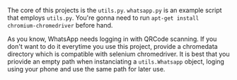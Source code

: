 The core of this projects is the `utils.py`. `whatsapp.py` is an example script that employs `utils.py`.
You're gonna need to run `apt-get install chromium-chromedriver` before hand.

As you know, WhatsApp needs logging in with QRCode scanning. If you don't want to do it everytime you use this project, provide a chromedata directory which is compatible with selenium chromedriver. It is best that you priovide an empty path when instanciating a `utils.Whatsapp` object, loging using your phone and use the same path for later use.